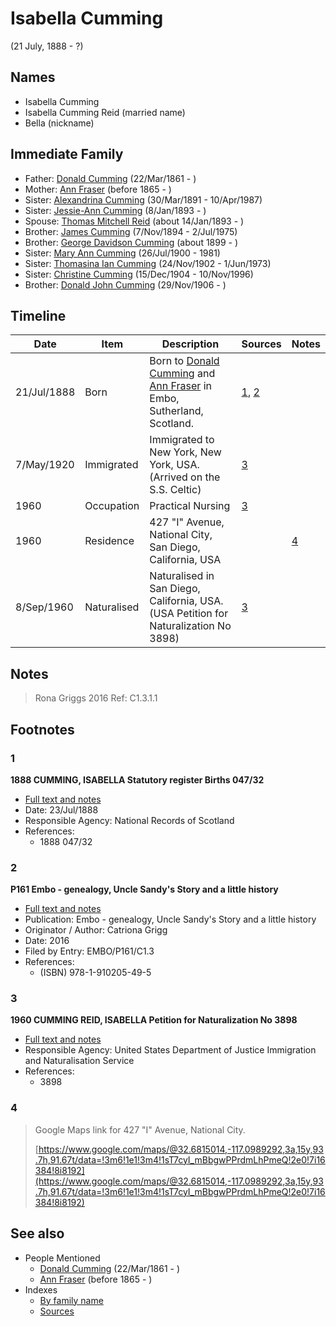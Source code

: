 ﻿---
layout: page
permalink: /people/i84684994
---

# Isabella Cumming
(21 July, 1888 - ?)

## Names

* Isabella Cumming
* Isabella Cumming Reid (married name)
* Bella (nickname)

## Immediate Family

* Father: [Donald Cumming](./@i20465544@-donald-cumming-b1861-3-22-d.md) (22/Mar/1861 - )
* Mother: [Ann Fraser](./@i70425788@-ann-fraser-b1865-d.md) (before 1865 - )
* Sister: [Alexandrina Cumming](./@i57186713@-alexandrina-cumming-b1891-3-30-d1987-4-10.md) (30/Mar/1891 - 10/Apr/1987)
* Sister: [Jessie-Ann Cumming](./@i66222886@-jessie-ann-cumming-b1893-1-8-d.md) (8/Jan/1893 - )
* Spouse: [Thomas Mitchell Reid](./@i2617088@-thomas-mitchell-reid-b1893-1-14-d.md) (about 14/Jan/1893 - )
* Brother: [James Cumming](./@i492889@-james-cumming-b1894-11-7-d1975-7-2.md) (7/Nov/1894 - 2/Jul/1975)
* Brother: [George Davidson Cumming](./@i13773669@-george-davidson-cumming-b1899-d.md) (about 1899 - )
* Sister: [Mary Ann Cumming](./@i48241984@-mary-ann-cumming-b1900-7-26-d1981.md) (26/Jul/1900 - 1981)
* Sister: [Thomasina Ian Cumming](./@i92241152@-thomasina-ian-cumming-b1902-11-24-d1973-6-1.md) (24/Nov/1902 - 1/Jun/1973)
* Sister: [Christine Cumming](./@i24328630@-christine-cumming-b1904-12-15-d1996-11-10.md) (15/Dec/1904 - 10/Nov/1996)
* Brother: [Donald John Cumming](./@i22331378@-donald-john-cumming-b1906-11-29-d.md) (29/Nov/1906 - )

## Timeline

Date | Item | Description | Sources | Notes
---|---|---|---|---
21/Jul/1888 | Born | Born to [Donald Cumming](./@i20465544@-donald-cumming-b1861-3-22-d.md) and [Ann Fraser](./@i70425788@-ann-fraser-b1865-d.md) in Embo, Sutherland, Scotland. | [1](#1), [2](#2) | 
7/May/1920 | Immigrated | Immigrated to New York, New York, USA. (Arrived on the S.S. Celtic) | [3](#3) | 
1960 | Occupation | Practical Nursing | [3](#3) | 
1960 | Residence | 427 "I" Avenue, National City, San Diego, California, USA |  | [4](#4)
8/Sep/1960 | Naturalised | Naturalised in San Diego, California, USA. (USA Petition for Naturalization No 3898) | [3](#3) | 

## Notes

> Rona Griggs 2016 Ref: C1.3.1.1
>


## Footnotes

### 1

**1888 CUMMING, ISABELLA Statutory register Births 047/32**

* [Full text and notes](../sources/@s15189539@-1888-cumming,-isabella-statutory-register-births-047-32.md)
* Date: 23/Jul/1888
* Responsible Agency: National Records of Scotland
* References: 
  * 1888 047/32

### 2

**P161 Embo - genealogy, Uncle Sandy's Story and a little history**

* [Full text and notes](../sources/@s95058656@-p161-embo-genealogy,-uncle-sandy's-story-and-a-little-history.md)
* Publication: Embo - genealogy, Uncle Sandy's Story and a little history
* Originator / Author: Catriona Grigg
* Date: 2016
* Filed by Entry: EMBO/P161/C1.3
* References: 
  * (ISBN) 978-1-910205-49-5

### 3

**1960 CUMMING REID, ISABELLA Petition for Naturalization No 3898**

* [Full text and notes](../sources/@s17659132@-1960-cumming-reid,-isabella-petition-for-naturalization-no-3898.md)
* Responsible Agency: United States Department of Justice Immigration and Naturalisation Service
* References: 
  * 3898

### 4

> Google Maps link for 427 "I" Avenue, National City.
>
> [https://www.google.com/maps/@32.6815014,-117.0989292,3a,15y,93.7h,91.67t/data=!3m6!1e1!3m4!1sT7cyI_mBbgwPPrdmLhPmeQ!2e0!7i16384!8i8192](https://www.google.com/maps/@32.6815014,-117.0989292,3a,15y,93.7h,91.67t/data=!3m6!1e1!3m4!1sT7cyI_mBbgwPPrdmLhPmeQ!2e0!7i16384!8i8192)
>



## See also

- People Mentioned
  - [Donald Cumming](./@i20465544@-donald-cumming-b1861-3-22-d.md) (22/Mar/1861 - )
  - [Ann Fraser](./@i70425788@-ann-fraser-b1865-d.md) (before 1865 - )
- Indexes
  - [By family name](../index-by-family-name.md)
  - [Sources](../index-of-sources-by-title.md)
